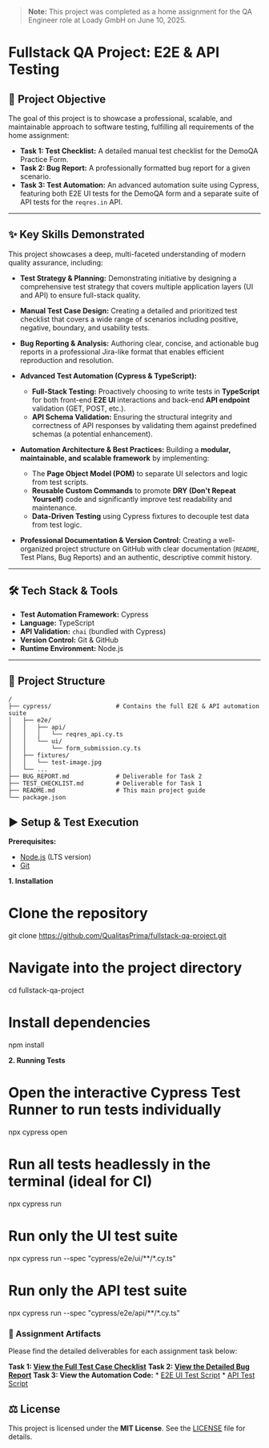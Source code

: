 > **Note:** This project was completed as a home assignment for the QA Engineer role at Loady GmbH on June 10, 2025.

# Fullstack QA Project: E2E & API Testing

## 🚀 Project Objective
The goal of this project is to showcase a professional, scalable, and maintainable approach to software testing, fulfilling all requirements of the home assignment:
* **Task 1: Test Checklist:** A detailed manual test checklist for the DemoQA Practice Form.
* **Task 2: Bug Report:** A professionally formatted bug report for a given scenario.
* **Task 3: Test Automation:** An advanced automation suite using Cypress, featuring both E2E UI tests for the DemoQA form and a separate suite of API tests for the `reqres.in` API.

---

## ✨ Key Skills Demonstrated
This project showcases a deep, multi-faceted understanding of modern quality assurance, including:

* **Test Strategy & Planning:** Demonstrating initiative by designing a comprehensive test strategy that covers multiple application layers (UI and API) to ensure full-stack quality.

* **Manual Test Case Design:** Creating a detailed and prioritized test checklist that covers a wide range of scenarios including positive, negative, boundary, and usability tests.

* **Bug Reporting & Analysis:** Authoring clear, concise, and actionable bug reports in a professional Jira-like format that enables efficient reproduction and resolution.

* **Advanced Test Automation (Cypress & TypeScript):**
    * **Full-Stack Testing:** Proactively choosing to write tests in **TypeScript** for both front-end **E2E UI** interactions and back-end **API endpoint** validation (GET, POST, etc.).
    * **API Schema Validation:** Ensuring the structural integrity and correctness of API responses by validating them against predefined schemas (a potential enhancement).

* **Automation Architecture & Best Practices:** Building a **modular, maintainable, and scalable framework** by implementing:
    * The **Page Object Model (POM)** to separate UI selectors and logic from test scripts.
    * **Reusable Custom Commands** to promote **DRY (Don't Repeat Yourself)** code and significantly improve test readability and maintenance.
    * **Data-Driven Testing** using Cypress fixtures to decouple test data from test logic.

* **Professional Documentation & Version Control:** Creating a well-organized project structure on GitHub with clear documentation (`README`, Test Plans, Bug Reports) and an authentic, descriptive commit history.

---

## 🛠️ Tech Stack & Tools
* **Test Automation Framework:** Cypress
* **Language:** TypeScript
* **API Validation:** `chai` (bundled with Cypress)
* **Version Control:** Git & GitHub
* **Runtime Environment:** Node.js

---

## 📂 Project Structure
```text
/
├── cypress/                  # Contains the full E2E & API automation suite
│   ├── e2e/
│   │   ├── api/
│   │   │   └── reqres_api.cy.ts
│   │   └── ui/
│   │       └── form_submission.cy.ts
│   ├── fixtures/
│   │   └── test-image.jpg
│   └── ...
├── BUG_REPORT.md             # Deliverable for Task 2
├── TEST_CHECKLIST.md         # Deliverable for Task 1
├── README.md                 # This main project guide
└── package.json
```
## ▶️ Setup & Test Execution

**Prerequisites:**
-   [Node.js](https://nodejs.org/en/) (LTS version)
-   [Git](https://git-scm.com/downloads)

**1. Installation**

# Clone the repository
git clone https://github.com/QualitasPrima/fullstack-qa-project.git

# Navigate into the project directory
cd fullstack-qa-project

# Install dependencies
npm install

**2. Running Tests**

# Open the interactive Cypress Test Runner to run tests individually
npx cypress open

# Run all tests headlessly in the terminal (ideal for CI)
npx cypress run

# Run only the UI test suite
npx cypress run --spec "cypress/e2e/ui/**/*.cy.ts"

# Run only the API test suite
npx cypress run --spec "cypress/e2e/api/**/*.cy.ts"

### 📄 Assignment Artifacts
Please find the detailed deliverables for each assignment task below:

**Task 1: [View the Full Test Case Checklist](./TEST_CHECKLIST.md)**
**Task 2: [View the Detailed Bug Report](./BUG_REPORT.md)**
**Task 3: View the Automation Code:**
    * [E2E UI Test Script](./cypress/e2e/ui/form_submission.cy.ts)
    * [API Test Script](./cypress/e2e/api/reqres_api.cy.ts)

## ⚖️ License
This project is licensed under the **MIT License**. See the [LICENSE](./LICENSE) file for details.
